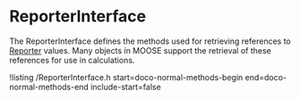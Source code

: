 # ReporterInterface

The ReporterInterface defines the methods used for retrieving references to [Reporter](Reporters/index.md) values. Many objects in MOOSE support the retrieval of these references for use in calculations.

!listing /ReporterInterface.h start=doco-normal-methods-begin end=doco-normal-methods-end include-start=false
